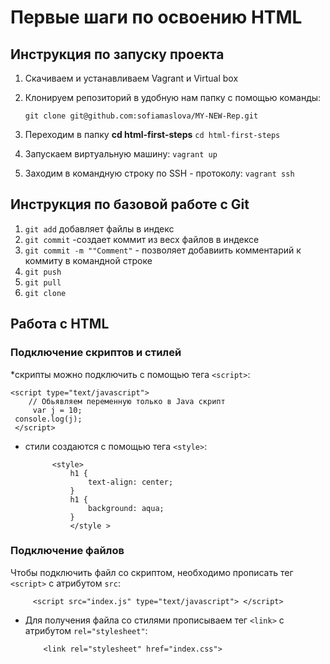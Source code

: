 # Первые шаги по освоению HTML
## Инструкция по запуску проекта
1. Скачиваем и устанавливаем Vagrant и Virtual box
1. Клонируем репозиторий в удобную нам папку с помощью команды:

       git clone git@github.com:sofiamaslova/MY-NEW-Rep.git
1. Переходим в папку **cd html-first-steps**  `cd html-first-steps`
1. Запускаем виртуальную машину: `vagrant up`
1. Заходим в командную строку по SSH - протоколу: `vagrant ssh`
       
 ## Инструкция по базовой работе с Git
       
1. `git add` добавляет файлы в индекс
1. `git commit` -создает коммит из весх файлов в индексе
1. `git commit -m ""Comment"` - позволяет добавиить комментарий к коммиту в командной строке
1. `git push`
1. `git pull`
1. `git clone `

## Работа с HTML
### Подключение скриптов и стилей

*скрипты можно подключить с помощью тега `<script>`:

    <script type="text/javascript">
        // Обьявляем переменную только в Java скрипт
         var j = 10;
     console.log(j);
     </script>
   
* стили создаются с помощью тега `<style>`:
        
            <style>
                h1 {
                    text-align: center;
                }
                h1 {
                    background: aqua;
                }
                </style >
### Подключение файлов
 Чтобы подключить файл со скриптом, необходимо прописать тег `<script>` с атрибутом `src`:
 
         <script src="index.js" type="text/javascript"> </script>
         
* Для получения файла со стилями прописываем тег `<link>` с атрибутом `rel="stylesheet"`:
          
          <link rel="stylesheet" href="index.css">
          
                                
